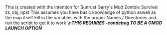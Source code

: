 This is created with the intention for Sunrust Garry's Mod Zombie Survival zs_obj_npst
This assumes you have basic knowledge of python aswell as the map itself
Fill in the variables with the proper Names / Directories and run the script to get it to work
\n***THIS REQUIRES -condebug TO BE A GMOD LAUNCH OPTION***
